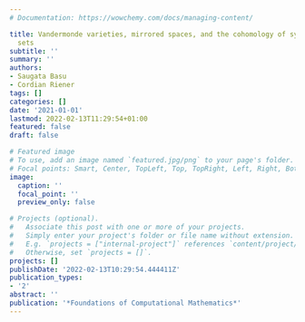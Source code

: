 ```yaml
---
# Documentation: https://wowchemy.com/docs/managing-content/

title: Vandermonde varieties, mirrored spaces, and the cohomology of symmetric semi-algebraic
  sets
subtitle: ''
summary: ''
authors:
- Saugata Basu
- Cordian Riener
tags: []
categories: []
date: '2021-01-01'
lastmod: 2022-02-13T11:29:54+01:00
featured: false
draft: false

# Featured image
# To use, add an image named `featured.jpg/png` to your page's folder.
# Focal points: Smart, Center, TopLeft, Top, TopRight, Left, Right, BottomLeft, Bottom, BottomRight.
image:
  caption: ''
  focal_point: ''
  preview_only: false

# Projects (optional).
#   Associate this post with one or more of your projects.
#   Simply enter your project's folder or file name without extension.
#   E.g. `projects = ["internal-project"]` references `content/project/deep-learning/index.md`.
#   Otherwise, set `projects = []`.
projects: []
publishDate: '2022-02-13T10:29:54.444411Z'
publication_types:
- '2'
abstract: ''
publication: '*Foundations of Computational Mathematics*'
---
```

